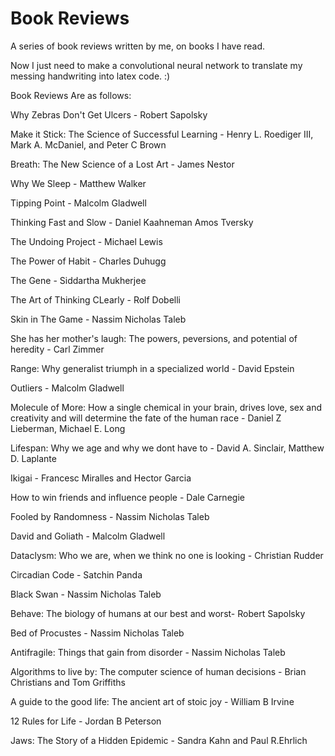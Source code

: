 # Book Reviews

A series of book reviews written by me, on books I have read.

Now I just need to make a convolutional neural network to translate my messing handwriting into latex code. :)

Book Reviews Are as follows:


Why Zebras Don't Get Ulcers - Robert Sapolsky

Make it Stick: The Science of Successful Learning - Henry L. Roediger III, Mark A. McDaniel, and Peter C Brown

Breath: The New Science of a Lost Art - James Nestor

Why We Sleep - Matthew Walker

Tipping Point - Malcolm Gladwell

Thinking Fast and Slow - Daniel Kaahneman Amos Tversky

The Undoing Project - Michael Lewis

The Power of Habit - Charles Duhugg

The Gene - Siddartha Mukherjee

The Art of Thinking CLearly - Rolf Dobelli

Skin in The Game - Nassim Nicholas Taleb

She has her mother's laugh: The powers, peversions, and potential of heredity - Carl Zimmer

Range: Why generalist triumph in a specialized world - David Epstein

Outliers - Malcolm Gladwell

Molecule of More: How a single chemical in your brain, drives love, sex and creativity and will determine the fate of the human race - Daniel Z Lieberman, Michael E. Long

Lifespan: Why we age and why we dont have to - David A. Sinclair, Matthew D. Laplante

Ikigai - Francesc Miralles and Hector Garcia

How to win friends and influence people - Dale Carnegie

Fooled by Randomness - Nassim Nicholas Taleb

David and Goliath - Malcolm Gladwell

Dataclysm: Who we are, when we think no one is looking - Christian Rudder

Circadian Code - Satchin Panda

Black Swan - Nassim Nicholas Taleb

Behave: The biology of humans at our best and worst- Robert Sapolsky

Bed of Procustes - Nassim Nicholas Taleb

Antifragile: Things that gain from disorder - Nassim Nicholas Taleb

Algorithms to live by: The computer science of human decisions - Brian Christians and Tom Griffiths

A guide to the good life: The ancient art of stoic joy - William B Irvine

12 Rules for Life - Jordan B Peterson

Jaws: The Story of a Hidden Epidemic - Sandra Kahn and Paul R.Ehrlich


